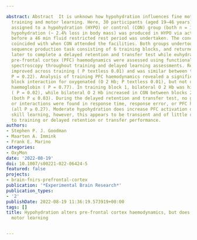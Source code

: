---
abstract: Abstract  It is unknown how hypohydration influences fine motor performance
  training and motor learning. Here, 30 participants (aged 19–46 years) were randomly
  assigned to a hypohydration (HYPO) or control (CON) group (both n = 15). Moderate
  hypohydration (~ 2.4% loss in body mass) was produced in HYPO via active dehydration
  before a 46 min fluid restricted rest period was undertaken. The conclusion of rest
  coincided with when CON attended the facilities. Both groups undertook a discrete
  sequence production task consisting of 6 training blocks, and returned ~ 300 min
  later to complete a delayed retention and transfer test while euhydrated. Bilateral
  pre-frontal cortex (PFC) haemodynamics were assessed using functional near-infrared
  spectroscopy throughout training and delayed learning assessments. Response time
  improved across training ( P textless 0.01) and was similar between the groups (both
  P = 0.22). Analysis of training PFC haemodynamics revealed a significant group by
  block interaction for oxygenated (O 2 Hb; P textless 0.01), but not deoxygenated
  haemoglobin ( P = 0.77). In training block 1, bilateral O 2 Hb was higher in HYPO
  ( P = 0.02), while bilateral O 2 Hb increased in CON between blocks 2–3 and 5–6
  (both P ≤ 0.03). During the delayed retention and transfer test, no group differences
  or interactions were found in response time, response error, or PFC haemodynamics
  (all P ≥ 0.27). Moderate hypohydration does increase PFC activation during motor
  skill learning, however, this appears to be transient and of little consequence
  to training or delayed retention or transfer performance.
authors:
- Stephen P. J. Goodman
- Maarten A. Immink
- Frank E. Marino
categories:
- OxyMon
date: '2022-08-19'
doi: 10.1007/s00221-022-06424-5
featured: false
projects:
- brain-fnirs-prefrontal-cortex
publication: '*Experimental Brain Research*'
publication_types:
- '2'
publishDate: 2022-08-19 11:36:19.573919+00:00
tags: []
title: Hypohydration alters pre-frontal cortex haemodynamics, but does not impair
  motor learning

---
